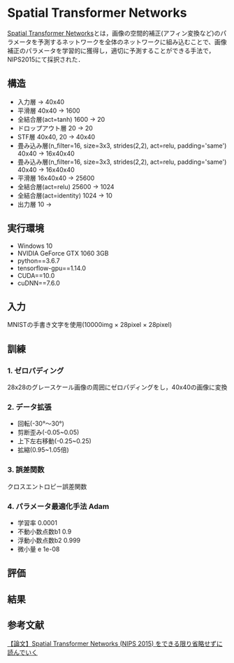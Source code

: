 # Spatial Transformer Networks
[Spatial Transformer Networks](https://arxiv.org/abs/1506.02025)とは，画像の空間的補正(アフィン変換など)のパラメータを予測するネットワークを全体のネットワークに組み込むことで、画像補正のパラメータを学習的に獲得し，適切に予測することができる手法で，NIPS2015にて採択された．
## 構造
- 入力層 -> 40x40
- 平滑層 40x40 -> 1600
- 全結合層(act=tanh) 1600 -> 20
- ドロップアウト層 20 -> 20
- STF層 40x40, 20 -> 40x40
- 畳み込み層(n_filter=16, size=3x3, strides(2,2), act=relu, padding='same') 40x40 -> 16x40x40
- 畳み込み層(n_filter=16, size=3x3, strides(2,2), act=relu, padding='same') 40x40 -> 16x40x40
- 平滑層 16x40x40 -> 25600
- 全結合層(act=relu) 25600 -> 1024
- 全結合層(act=identity) 1024 -> 10
- 出力層 10 ->

## 実行環境
- Windows 10
- NVIDIA GeForce GTX 1060 3GB
- python==3.6.7
- tensorflow-gpu==1.14.0
- CUDA==10.0
- cuDNN==7.6.0

## 入力
MNISTの手書き文字を使用(10000img × 28pixel × 28pixel)

## 訓練
### 1. ゼロパディング
28x28のグレースケール画像の周囲にゼロパディングをし，40x40の画像に変換

### 2. データ拡張
- 回転(-30°～30°)
- 剪断歪み(-0.05~0.05)
- 上下左右移動(-0.25~0.25)
- 拡縮(0.95~1.05倍)

### 3. 誤差関数
クロスエントロピー誤差関数

### 4. パラメータ最適化手法 Adam
- 学習率 0.0001
- 不動小数点数b1 0.9
- 浮動小数点数b2 0.999
- 微小量 e 1e-08

## 評価

## 結果

## 参考文献
[【論文】Spatial Transformer Networks (NIPS 2015) をできる限り省略せずに読んでいく](https://qiita.com/nkato_/items/125bd2e7c0af582aa32e)
